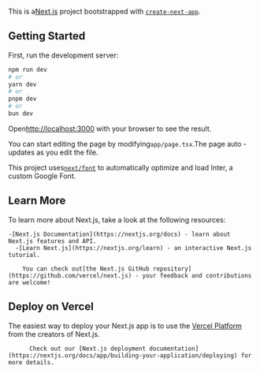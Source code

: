 This is a[Next.js](https://nextjs.org) project bootstrapped with [`create-next-app`](https://nextjs.org/docs/app/api-reference/create-next-app).

## Getting Started

First, run the development server:

  ```bash
npm run dev
# or
yarn dev
# or
pnpm dev
# or
bun dev
```

Open[http://localhost:3000](http://localhost:3000) with your browser to see the result.

  You can start editing the page by modifying`app/page.tsx`.The page auto - updates as you edit the file.

This project uses[`next/font`](https://nextjs.org/docs/app/building-your-application/optimizing/fonts) to automatically optimize and load Inter, a custom Google Font.

## Learn More

To learn more about Next.js, take a look at the following resources:

    -[Next.js Documentation](https://nextjs.org/docs) - learn about Next.js features and API.
      -[Learn Next.js](https://nextjs.org/learn) - an interactive Next.js tutorial.

        You can check out[the Next.js GitHub repository](https://github.com/vercel/next.js) - your feedback and contributions are welcome!

## Deploy on Vercel

The easiest way to deploy your Next.js app is to use the [Vercel Platform](https://vercel.com/new?utm_medium=default-template&filter=next.js&utm_source=create-next-app&utm_campaign=create-next-app-readme) from the creators of Next.js.

          Check out our [Next.js deployment documentation](https://nextjs.org/docs/app/building-your-application/deploying) for more details.
